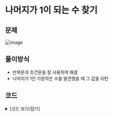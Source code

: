 # 나머지가 1이 되는 수 찾기

## 문제

![image](https://github.com/Employment-Study/Algorithm_Study/assets/44068819/e482639a-9c62-40df-9c1f-7279715f3334)

## 풀이방식

- 반복문과 조건문을 잘 사용하여 해결
- 나머지가 1인 가장작은 수를 발견했을 때 그 값을 리턴

## 코드

<details>
<summary>
[코드 보기/접기]
</summary>

```java
// 나머지가 1이 되는 수 찾기
class Solution {
    public int solution(int n) {
        int answer = 0;
        for(int i=2;i<n;i++) {
        	if(n%i==1) {
        		answer = i;
        		break;
        	}
        }
        return answer;
    }
}

```

</details>
